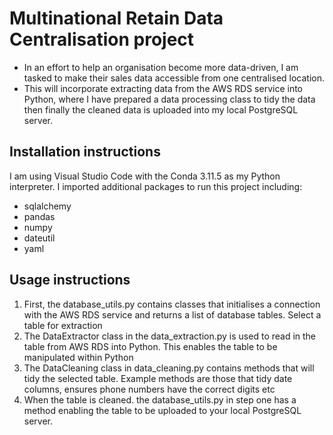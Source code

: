 # Multinational Retain Data Centralisation project
- In an effort to help an organisation become more data-driven, I am tasked to make their sales data accessible from one centralised location.
- This will incorporate extracting data from the AWS RDS service into Python, where I have prepared a data processing class to tidy the data then finally the cleaned data is uploaded into my local PostgreSQL server.

## Installation instructions
I am using Visual Studio Code with the Conda 3.11.5 as my Python interpreter. I imported additional packages to run this project including:
- sqlalchemy
- pandas
- numpy
- dateutil
- yaml

## Usage instructions
1. First, the database_utils.py contains classes that initialises a connection with the AWS RDS service and returns a list of database tables. Select a table for extraction
2. The DataExtractor class in the data_extraction.py is used to read in the table from AWS RDS into Python. This enables the table to be manipulated within Python
3. The DataCleaning class in data_cleaning.py contains methods that will tidy the selected table. Example methods are those that tidy date columns, ensures phone numbers have the correct digits etc
4. When the table is cleaned. the database_utils.py in step one has a method enabling the table to be uploaded to your local PostgreSQL server.

